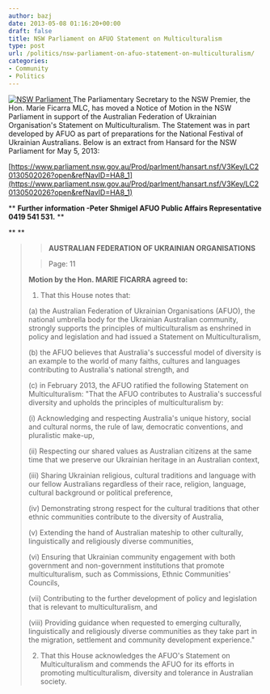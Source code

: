 ```yaml
---
author: bazj
date: 2013-05-08 01:16:20+00:00
draft: false
title: NSW Parliament on AFUO Statement on Multiculturalism
type: post
url: /politics/nsw-parliament-on-afuo-statement-on-multiculturalism/
categories:
- Community
- Politics
---
```


[![NSW Parliament](http://www.ozeukes.com/wp-content/uploads/2013/05/NSW-Parliament.jpg)
](http://www.ozeukes.com/wp-content/uploads/2013/05/NSW-Parliament.jpg)The Parliamentary Secretary to the NSW Premier, the Hon. Marie Ficarra MLC, has moved a Notice of Motion in the NSW Parliament in support of the Australian Federation of Ukrainian Organisation's Statement on Multiculturalism. The Statement was in part developed by AFUO as part of preparations for the National Festival of Ukrainian Australians. Below is an extract from Hansard for the NSW Parliament for May 5, 2013:

[https://www.parliament.nsw.gov.au/Prod/parlment/hansart.nsf/V3Key/LC20130502026?open&refNavID=HA8_1](https://www.parliament.nsw.gov.au/Prod/parlment/hansart.nsf/V3Key/LC20130502026?open&refNavID=HA8_1)




** ****Further information** -Peter Shmigel AFUO Public Affairs Representative 0419 541 531.** **




** **





<blockquote>

> 
> **AUSTRALIAN FEDERATION OF UKRAINIAN ORGANISATIONS**
> 
> 

> 
> Page: 11
> 
> 
**Motion by the Hon. MARIE FICARRA agreed to:**

1. That this House notes that:

(a) the Australian Federation of Ukrainian Organisations (AFUO), the national umbrella body for the Ukrainian Australian community, strongly supports the principles of multiculturalism as enshrined in policy and legislation and had issued a Statement on Multiculturalism,

(b) the AFUO believes that Australia's successful model of diversity is an example to the world of many faiths, cultures and languages contributing to Australia's national strength, and

(c) in February 2013, the AFUO ratified the following Statement on Multiculturalism:
"That the AFUO contributes to Australia's successful diversity and upholds the principles of multiculturalism by:

(i) Acknowledging and respecting Australia's unique history, social and cultural norms, the rule of law, democratic conventions, and pluralistic make-up,

(ii) Respecting our shared values as Australian citizens at the same time that we preserve our Ukrainian heritage in an Australian context,

(iii) Sharing Ukrainian religious, cultural traditions and language with our fellow Australians regardless of their race, religion, language, cultural background or political preference,

(iv) Demonstrating strong respect for the cultural traditions that other ethnic communities contribute to the diversity of Australia,

(v) Extending the hand of Australian mateship to other culturally, linguistically and religiously diverse communities,

(vi) Ensuring that Ukrainian community engagement with both government and non-government institutions that promote multiculturalism, such as Commissions, Ethnic Communities' Councils,

(vii) Contributing to the further development of policy and legislation that is relevant to multiculturalism, and

(viii) Providing guidance when requested to emerging culturally, linguistically and religiously diverse communities as they take part in the migration, settlement and community development experience."

2. That this House acknowledges the AFUO's Statement on Multiculturalism and commends the AFUO for its efforts in promoting multiculturalism, diversity and tolerance in Australian society.</blockquote>
